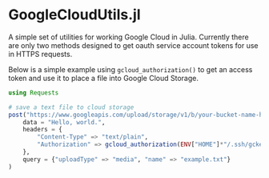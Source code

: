 GoogleCloudUtils.jl
===================

A simple set of utilities for working Google Cloud in Julia. Currently there are only two methods designed to get oauth service account tokens for use in HTTPS requests.

Below is a simple example using `gcloud_authorization()` to get an access token and use it to place a file into Google Cloud Storage.

```julia
using Requests

# save a text file to cloud storage
post("https://www.googleapis.com/upload/storage/v1/b/your-bucket-name-here/o",
    data = "Hello, world.",
    headers = {
		"Content-Type" => "text/plain",
		"Authorization" => gcloud_authorization(ENV["HOME"]*"/.ssh/gckey.json")
	},
    query = {"uploadType" => "media", "name" => "example.txt"}
)
```
